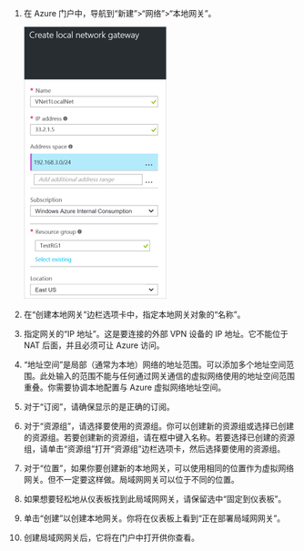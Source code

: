 <!-- Ibiza portal: tested -->

1. 在 Azure 门户中，导航到“新建”>“网络”>“本地网关”。

	![创建局域网网关](./media/vpn-gateway-add-lng-rm-portal-include/addlng250.png)

2. 在“创建本地网关”边栏选项卡中，指定本地网关对象的“名称”。
 
3. 指定网关的“IP 地址”。这是要连接的外部 VPN 设备的 IP 地址。它不能位于 NAT 后面，并且必须可让 Azure 访问。

4. “地址空间”是局部（通常为本地）网络的地址范围。可以添加多个地址空间范围。此处输入的范围不能与任何通过网关通信的虚拟网络使用的地址空间范围重叠。你需要协调本地配置与 Azure 虚拟网络地址空间。
 
5. 对于“订阅”，请确保显示的是正确的订阅。

6. 对于“资源组”，请选择要使用的资源组。你可以创建新的资源组或选择已创建的资源组。若要创建新的资源组，请在框中键入名称。若要选择已创建的资源组，请单击“资源组”打开“资源组”边栏选项卡，然后选择要使用的资源组。

7. 对于“位置”，如果你要创建新的本地网关，可以使用相同的位置作为虚拟网络网关。但不一定要这样做。局域网网关可以位于不同的位置。

8. 如果想要轻松地从仪表板找到此局域网网关，请保留选中“固定到仪表板”。

9. 单击“创建”以创建本地网关。你将在仪表板上看到“正在部署局域网网关”。

10. 创建局域网网关后，它将在门户中打开供你查看。

	

<!---HONumber=Mooncake_0613_2016-->
